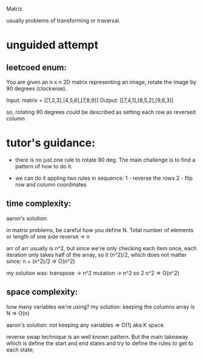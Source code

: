 Matriz.

usually problems of transforming or traversal.

# unguided attempt

## leetcoed enum:

You are given an n x n 2D matrix representing an image, rotate the image by 90 degrees (clockwise).

Input: matrix = [[1,2,3],[4,5,6],[7,8,9]]
Output: [[7,4,1],[8,5,2],[9,6,3]]

so, rotating 90 degrees could be described as setting each row as reversed column

# tutor's guidance:

- there is no just one rule to rotate 90 deg. The main challenge is to find a pattern of how to do it.

- we can do it appling two rules in sequence:
  1 - reverse the rows
  2 - flip row and column coordinates

## time complexity:

aaron's solution:

in matrix problems, be careful how you define N. Total number of elements or length of one side
reverse -> n

arr of arr usually is n^2, but since we're only checking each item once, each iteration only takes half of the array, so it (n^2)/2, which does not matter since: n + (n^2)/2 => O(n^2)

my solution was:
transpose -> n^2
mutation -> n^2
so 2 n^2 => O(n^2)

## space complexity:

how many variables we're using?
my solution:
keeping the columns array is N => O(n)

aaron's solution:
not keeping any variables => O(1) aka K space.

reverse swap technique is an well known pattern. But the main takeaway which is define the start and end states and try to define the rules to get to each state;

